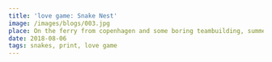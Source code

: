 ```yaml
---
title: 'love game: Snake Nest'
image: /images/blogs/003.jpg
place: On the ferry from copenhagen and some boring teambuilding, summer
date: 2018-08-06
tags: snakes, print, love game
---
```

